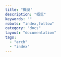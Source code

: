 ```yaml
---
title: "概览"
description: "概览"
keywords: ""
robots: "index,follow"
category: "docs"
layout: "documentation"
tags:
  - "arch"
  - "index"
---
```


<!--stackedit_data:
eyJoaXN0b3J5IjpbLTYwMDk0MzkyN119
-->
